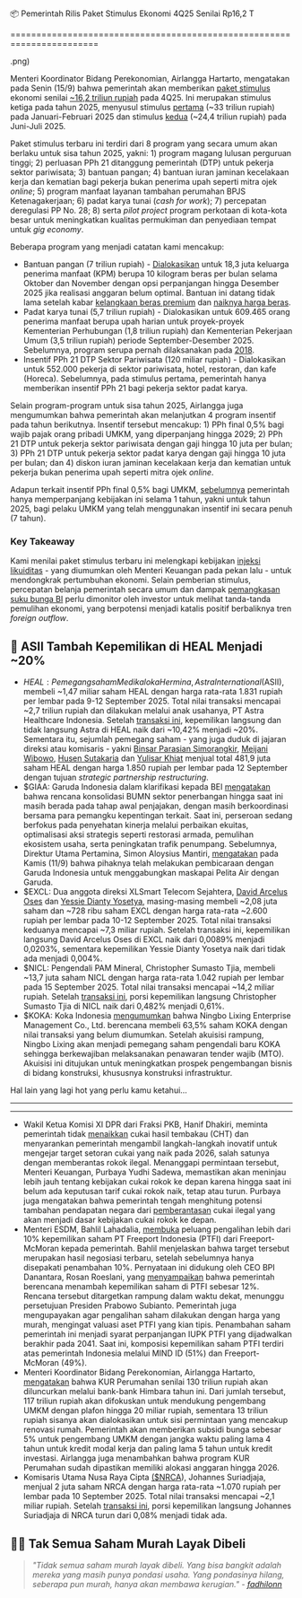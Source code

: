 📦 Pemerintah Rilis Paket Stimulus Ekonomi 4Q25 Senilai Rp16,2 T

=======================================================================

.png)

Menteri Koordinator Bidang Perekonomian, Airlangga Hartarto, mengatakan pada Senin (15/9) bahwa pemerintah akan memberikan [paket stimulus](https://www.ekon.go.id/publikasi/detail/6558/paket-ekonomi-2025-strategi-pemerintah-dorong-pertumbuhan-tingkatkan-investasi-dan-ciptakan-lapangan-kerja) ekonomi senilai [~16,2 triliun rupiah](https://ekonomi.bisnis.com/read/20250915/9/1911371/daftar-paket-kebijakan-ekonomi-prabowo-yang-jalan-2025-lanjut-2026) pada 4Q25. Ini merupakan stimulus ketiga pada tahun 2025, menyusul stimulus [pertama](https://snips.stockbit.com/snips-terbaru/paket-kebijakan-ekonomi-2025) (~33 triliun rupiah) pada Januari-Februari 2025 dan stimulus [kedua](https://snips.stockbit.com/snips-terbaru/-pemerintah-siapkan-stimulus-ekonomi-jilid-2) (~24,4 triliun rupiah) pada Juni-Juli 2025.

Paket stimulus terbaru ini terdiri dari 8 program yang secara umum akan berlaku untuk sisa tahun 2025, yakni: 1) program magang lulusan perguruan tinggi; 2) perluasan PPh 21 ditanggung pemerintah (DTP) untuk pekerja sektor pariwisata; 3) bantuan pangan; 4) bantuan iuran jaminan kecelakaan kerja dan kematian bagi pekerja bukan penerima upah seperti mitra ojek _online_; 5) program manfaat layanan tambahan perumahan BPJS Ketenagakerjaan; 6) padat karya tunai (_cash for work_); 7) percepatan deregulasi PP No. 28; 8) serta _pilot project_ program perkotaan di kota-kota besar untuk meningkatkan kualitas permukiman dan penyediaan tempat untuk _gig economy_.

Beberapa program yang menjadi catatan kami mencakup:

- Bantuan pangan (7 triliun rupiah) - [Dialokasikan](https://www.cnbcindonesia.com/news/20250915170342-4-667139/bantuan-pangan-2025-diguyur-6-bulan-begini-penjelasan-bos-bapanas) untuk 18,3 juta keluarga penerima manfaat (KPM) berupa 10 kilogram beras per bulan selama Oktober dan November dengan opsi perpanjangan hingga Desember 2025 jika realisasi anggaran belum optimal. Bantuan ini datang tidak lama setelah kabar [kelangkaan beras premium](https://industri.kontan.co.id/news/beras-premium-langka-harga-melonjak-tinggi-di-pasar-tradisional-dan-ritel-modern) dan [naiknya harga beras](https://ekonomi.bisnis.com/read/20250916/12/1911695/bps-harga-beras-naik-di-109-daerah-tertinggi-tembus-rp58889-per-kilogram).
- Padat karya tunai (5,7 triliun rupiah) - Dialokasikan untuk 609.465 orang penerima manfaat berupa upah harian untuk proyek-proyek Kementerian Perhubungan (1,8 triliun rupiah) dan Kementerian Pekerjaan Umum (3,5 triliun rupiah) periode September-Desember 2025. Sebelumnya, program serupa pernah dilaksanakan pada [2018](https://nasional.kontan.co.id/news/dana-rp-1512-triliun-untuk-padat-karya).
- Insentif PPh 21 DTP Sektor Pariwisata (120 miliar rupiah) - Dialokasikan untuk 552.000 pekerja di sektor pariwisata, hotel, restoran, dan kafe (Horeca). Sebelumnya, pada stimulus pertama, pemerintah hanya memberikan insentif PPh 21 bagi pekerja sektor padat karya.

Selain program-program untuk sisa tahun 2025, Airlangga juga mengumumkan bahwa pemerintah akan melanjutkan 4 program insentif pada tahun berikutnya. Insentif tersebut mencakup: 1) PPh final 0,5% bagi wajib pajak orang pribadi UMKM, yang diperpanjang hingga 2029; 2) PPh 21 DTP untuk pekerja sektor pariwisata dengan gaji hingga 10 juta per bulan; 3) PPh 21 DTP untuk pekerja sektor padat karya dengan gaji hingga 10 juta per bulan; dan 4) diskon iuran jaminan kecelakaan kerja dan kematian untuk pekerja bukan penerima upah seperti mitra ojek _online_.

Adapun terkait insentif PPh final 0,5% bagi UMKM, [sebelumnya](https://snips.stockbit.com/snips-terbaru/paket-kebijakan-ekonomi-2025#:~:text=Perpanjangan%20Insentif%20UMKM,selama%207%20tahun.) pemerintah hanya memperpanjang kebijakan ini selama 1 tahun, yakni untuk tahun 2025, bagi pelaku UMKM yang telah menggunakan insentif ini secara penuh (7 tahun).

### Key Takeaway

Kami menilai paket stimulus terbaru ini melengkapi kebijakan [injeksi likuiditas](https://snips.stockbit.com/snips-terbaru/-menteri-keuangan-baru-janji-jaga-defisit-apbn-longgarkan-likuiditas) - yang diumumkan oleh Menteri Keuangan pada pekan lalu - untuk mendongkrak pertumbuhan ekonomi. Selain pemberian stimulus, percepatan belanja pemerintah secara umum dan dampak [pemangkasan suku bunga BI](https://snips.stockbit.com/snips-terbaru/-bi-rate-dipangkas-jadi-5-di-luar-ekspektasi) perlu dimonitor oleh investor untuk melihat tanda-tanda pemulihan ekonomi, yang berpotensi menjadi katalis positif berbaliknya tren _foreign outflow_.

## 🏥 ASII Tambah Kepemilikan di HEAL Menjadi ~20%

- $HEAL: Pemegang saham Medikaloka Hermina, Astra International ($ASII), membeli ~1,47 miliar saham HEAL dengan harga rata-rata 1.831 rupiah per lembar pada 9-12 September 2025. Total nilai transaksi mencapai ~2,7 triliun rupiah dan dilakukan melalui anak usahanya, PT Astra Healthcare Indonesia. Setelah [transaksi ini](https://www.idx.co.id/StaticData/NewsAndAnnouncement/ANNOUNCEMENTSTOCK/From_EREP/202509/c816d1b31d_1b35e76c54.pdf), kepemilikan langsung dan tidak langsung Astra di HEAL naik dari ~10,42% menjadi ~20%. Sementara itu, sejumlah pemegang saham - yang juga duduk di jajaran direksi atau komisaris - yakni [Binsar Parasian Simorangkir](https://www.idx.co.id/StaticData/NewsAndAnnouncement/ANNOUNCEMENTSTOCK/From_EREP/202509/4cd11a6ff8_a7b6e5bdd0.pdf), [Meijani Wibowo](https://www.idx.co.id/StaticData/NewsAndAnnouncement/ANNOUNCEMENTSTOCK/From_EREP/202509/0ce57701d3_c59c0f3136.pdf), [Husen Sutakaria](https://www.idx.co.id/StaticData/NewsAndAnnouncement/ANNOUNCEMENTSTOCK/From_EREP/202509/b0058c3df8_9f8e7c8994.pdf) dan [Yulisar Khiat](https://www.idx.co.id/StaticData/NewsAndAnnouncement/ANNOUNCEMENTSTOCK/From_EREP/202509/90d246f6fd_dc2aaaea2c.pdf) menjual total 481,9 juta saham HEAL dengan harga 1.850 rupiah per lembar pada 12 September dengan tujuan _strategic partnership restructuring_.
- $GIAA: Garuda Indonesia dalam klarifikasi kepada BEI [mengatakan](https://www.idx.co.id/StaticData/NewsAndAnnouncement/ANNOUNCEMENTSTOCK/From_EREP/202509/a50fe1b627_7d69564a65.pdf) bahwa rencana konsolidasi BUMN sektor penerbangan hingga saat ini masih berada pada tahap awal penjajakan, dengan masih berkoordinasi bersama para pemangku kepentingan terkait. Saat ini, perseroan sedang berfokus pada penyehatan kinerja melalui perbaikan ekuitas, optimalisasi aksi strategis seperti restorasi armada, pemulihan ekosistem usaha, serta peningkatan trafik penumpang. Sebelumnya, Direktur Utama Pertamina, Simon Aloysius Mantiri, [mengatakan](https://www.reuters.com/business/energy/indonesian-energy-firm-pertamina-merge-refinery-shipping-retail-operations-2025-09-11/) pada Kamis (11/9) bahwa pihaknya telah melakukan pembicaraan dengan Garuda Indonesia untuk menggabungkan maskapai Pelita Air dengan Garuda.
- $EXCL: Dua anggota direksi XLSmart Telecom Sejahtera, [David Arcelus Oses](https://www.idx.co.id/StaticData/NewsAndAnnouncement/ANNOUNCEMENTSTOCK/From_EREP/202509/641325e393_cc23396abc.pdf) dan [Yessie Dianty Yosetya](https://www.idx.co.id/StaticData/NewsAndAnnouncement/ANNOUNCEMENTSTOCK/From_EREP/202509/5a327e1b3f_a7d2398ff8.pdf), masing-masing membeli ~2,08 juta saham dan ~728 ribu saham EXCL dengan harga rata-rata ~2.600 rupiah per lembar pada 10-12 September 2025. Total nilai transaksi keduanya mencapai ~7,3 miliar rupiah. Setelah transaksi ini, kepemilikan langsung David Arcelus Oses di EXCL naik dari 0,0089% menjadi 0,0203%, sementara kepemilikan Yessie Dianty Yosetya naik dari tidak ada menjadi 0,004%.
- $NICL: Pengendali PAM Mineral, Christopher Sumasto Tjia, membeli ~13,7 juta saham NICL dengan harga rata-rata 1.042 rupiah per lembar pada 15 September 2025. Total nilai transaksi mencapai ~14,2 miliar rupiah. Setelah [transaksi ini](https://www.idx.co.id/StaticData/NewsAndAnnouncement/ANNOUNCEMENTSTOCK/From_EREP/202509/6428ddb7ea_8e7adeb142.pdf), porsi kepemilikan langsung Christopher Sumasto Tjia di NICL naik dari 0,482% menjadi 0,61%.
- $KOKA: Koka Indonesia [mengumumkan](https://www.idx.co.id/StaticData/NewsAndAnnouncement/ANNOUNCEMENTSTOCK/From_EREP/202509/372b3ba05a_01337925de.pdf) bahwa Ningbo Lixing Enterprise Management Co., Ltd. berencana membeli 63,5% saham KOKA dengan nilai transaksi yang belum diumumkan. Setelah akuisisi rampung, Ningbo Lixing akan menjadi pemegang saham pengendali baru KOKA sehingga berkewajiban melaksanakan penawaran tender wajib (MTO). Akuisisi ini ditujukan untuk meningkatkan prospek pengembangan bisnis di bidang konstruksi, khususnya konstruksi infrastruktur.

Hal lain yang lagi hot yang perlu kamu ketahui...

---

---

- Wakil Ketua Komisi XI DPR dari Fraksi PKB, Hanif Dhakiri, meminta pemerintah tidak [menaikkan](https://www.cnbcindonesia.com/news/20250916093009-4-667279/dpr-ramai-ramai-tolak-cukai-rokok-naik-2026-sarankan-ini-ke-menkeu) cukai hasil tembakau (CHT) dan menyarankan pemerintah mengambil langkah-langkah inovatif untuk mengejar target setoran cukai yang naik pada 2026, salah satunya dengan memberantas rokok ilegal. Menanggapi permintaan tersebut, Menteri Keuangan, Purbaya Yudhi Sadewa, memastikan akan meninjau lebih jauh tentang kebijakan cukai rokok ke depan karena hingga saat ini belum ada keputusan tarif cukai rokok naik, tetap atau turun. Purbaya juga mengatakan bahwa pemerintah tengah menghitung potensi tambahan pendapatan negara dari [pemberantasan](https://nasional.kompas.com/read/2025/09/15/21580311/menkeu-purbaya-telaah-pemalsuan-cukai-rokok-dan-potensi-penerimaan-jika) cukai ilegal yang akan menjadi dasar kebijakan cukai rokok ke depan.
- Menteri ESDM, Bahlil Lahadalia, [membuka](https://katadata.co.id/berita/industri/68c80331efd90/bahlil-sebut-pemerintah-berpeluang-tambah-lebih-dari-10-saham-di-freeport) peluang pengalihan lebih dari 10% kepemilikan saham PT Freeport Indonesia (PTFI) dari Freeport-McMoran kepada pemerintah. Bahlil menjelaskan bahwa target tersebut merupakan hasil negosiasi terbaru, setelah sebelumnya hanya disepakati penambahan 10%. Pernyataan ini didukung oleh CEO BPI Danantara, Rosan Roeslani, yang [menyampaikan](https://www.bloombergtechnoz.com/detail-news/84192/bos-danantara-akuisisi-saham-freeport-gratis-ri-bidik-jatah-12/2) bahwa pemerintah berencana menambah kepemilikan saham di PTFI sebesar 12%. Rencana tersebut ditargetkan rampung dalam waktu dekat, menunggu persetujuan Presiden Prabowo Subianto. Pemerintah juga mengupayakan agar pengalihan saham dilakukan dengan harga yang murah, mengingat valuasi aset PTFI yang kian tipis. Penambahan saham pemerintah ini menjadi syarat perpanjangan IUPK PTFI yang dijadwalkan berakhir pada 2041. Saat ini, komposisi kepemilikan saham PTFI terdiri atas pemerintah Indonesia melalui MIND ID (51%) dan Freeport-McMoran (49%).
- Menteri Koordinator Bidang Perekonomian, Airlangga Hartarto, [mengatakan](https://ekonomi.bisnis.com/read/20250915/47/1911463/airlangga-pastikan-kur-perumahan-rp130-triliun-cair-tahun-ini) bahwa KUR Perumahan senilai 130 triliun rupiah akan diluncurkan melalui bank-bank Himbara tahun ini. Dari jumlah tersebut, 117 triliun rupiah akan difokuskan untuk mendukung pengembang UMKM dengan plafon hingga 20 miliar rupiah, sementara 13 triliun rupiah sisanya akan dialokasikan untuk sisi permintaan yang mencakup renovasi rumah. Pemerintah akan memberikan subsidi bunga sebesar 5% untuk pengembang UMKM dengan jangka waktu paling lama 4 tahun untuk kredit modal kerja dan paling lama 5 tahun untuk kredit investasi. Airlangga juga menambahkan bahwa program KUR Perumahan sudah dipastikan memiliki alokasi anggaran hingga 2026.
- Komisaris Utama Nusa Raya Cipta [($NRCA]()), Johannes Suriadjaja, menjual 2 juta saham NRCA dengan harga rata-rata ~1.070 rupiah per lembar pada 10 September 2025. Total nilai transaksi mencapai ~2,1 miliar rupiah. Setelah [transaksi ini](https://www.idx.co.id/StaticData/NewsAndAnnouncement/ANNOUNCEMENTSTOCK/From_EREP/202509/698022f3ce_30bf82900c.pdf), porsi kepemilikan langsung Johannes Suriadjaja di NRCA turun dari 0,08% menjadi tidak ada.

## 🙅‍♂️ Tak Semua Saham Murah Layak Dibeli

> _"Tidak semua saham murah layak dibeli. Yang bisa bangkit adalah mereka yang masih punya pondasi usaha. Yang pondasinya hilang, seberapa pun murah, hanya akan membawa kerugian." -_ [_fadhilonn_](https://stockbit.com/fadhilonn)
